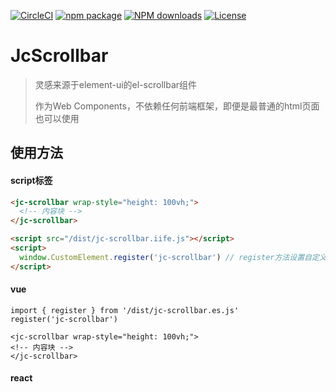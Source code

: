 [![CircleCI](https://dl.circleci.com/status-badge/img/gh/wwc89502/jc-scrollbar/tree/master.svg?style=svg&circle-token=7ab5aa815cb2f135636a1839259bf768b8d7bdbe)](https://dl.circleci.com/status-badge/redirect/gh/wwc89502/jc-scrollbar/tree/master)
[![npm package](https://img.shields.io/npm/v/jc-scrollbar.svg?style=flat-square)](https://www.npmjs.com/package/jc-scrollbar)
[![NPM downloads](http://img.shields.io/npm/dm/jc-scrollbar.svg?style=flat-square)](https://www.npmjs.com/package/jc-scrollbar)
[![License](https://img.shields.io/npm/l/jc-scrollbar.svg)](https://www.npmjs.com/package/jc-scrollbar)

# JcScrollbar
> 灵感来源于element-ui的el-scrollbar组件
> 
> 作为Web Components，不依赖任何前端框架，即便是最普通的html页面也可以使用

## 使用方法

#### script标签

```html
<jc-scrollbar wrap-style="height: 100vh;">
  <!-- 内容块 -->
</jc-scrollbar>

<script src="/dist/jc-scrollbar.iife.js"></script>
<script>
  window.CustomElement.register('jc-scrollbar') // register方法设置自定义标签名，默认 scroll-bar
</script>
```

#### vue

```vue
import { register } from '/dist/jc-scrollbar.es.js'
register('jc-scrollbar')

<jc-scrollbar wrap-style="height: 100vh;">
<!-- 内容块 -->
</jc-scrollbar>
```

#### react

```react

```
